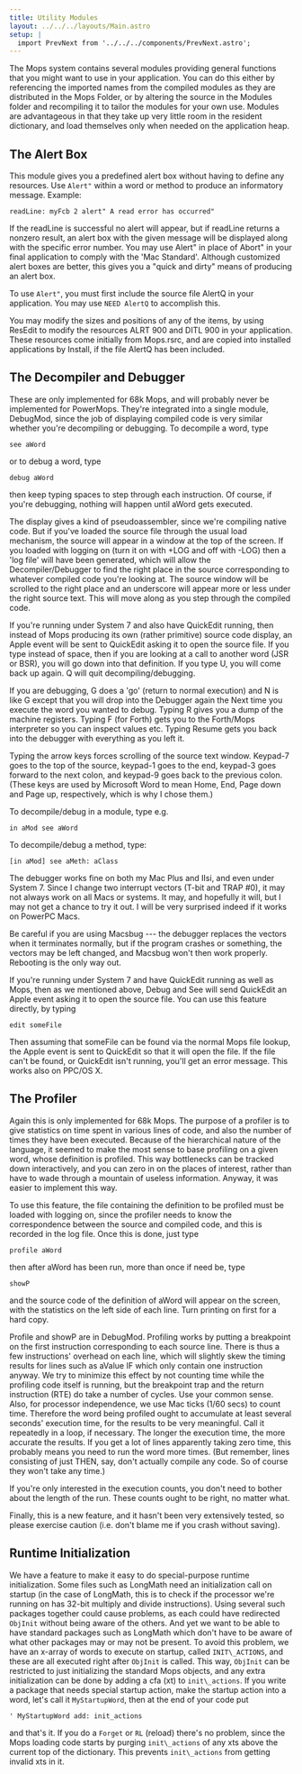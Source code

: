 ```yaml
---
title: Utility Modules
layout: ../../../layouts/Main.astro
setup: |
  import PrevNext from '../../../components/PrevNext.astro';
---
```


The Mops system contains several modules providing general functions
that you might want to use in your application. You can do this either
by referencing the imported names from the compiled modules as they are
distributed in the Mops Folder, or by altering the source in the Modules
folder and recompiling it to tailor the modules for your own use.
Modules are advantageous in that they take up very little room in the
resident dictionary, and load themselves only when needed on the
application heap.

The Alert Box
-------------

This module gives you a predefined alert box without having to define
any resources. Use `Alert"` within a word or method to
produce an informatory message. Example:

`readLine: myFcb 2 alert" A read error has occurred"`

If the readLine is successful no alert will appear, but if readLine
returns a nonzero result, an alert box with the given message will be
displayed along with the specific error number. You may use Alert" in
place of Abort" in your final application to comply with the 'Mac
Standard'. Although customized alert boxes are better, this gives
you a "quick and dirty" means of producing an alert box.

To use `Alert"`, you must first include the source file
AlertQ in your application. You may use `NEED AlertQ` to
accomplish this.

You may modify the sizes and positions of any of the items, by using
ResEdit to modify the resources ALRT 900 and DITL 900 in your
application. These resources come initially from Mops.rsrc, and are
copied into installed applications by Install, if the file AlertQ has
been included.

The Decompiler and Debugger
---------------------------

These are only implemented for 68k Mops, and will probably never be
implemented for PowerMops. They're integrated into a single module,
DebugMod, since the job of displaying compiled code is very similar
whether you're decompiling or debugging. To decompile a word, type

`see aWord`

or to debug a word, type

`debug aWord`

then keep typing spaces to step through each instruction. Of course, if
you're debugging, nothing will happen until aWord gets executed.

The display gives a kind of pseudoassembler, since we're compiling
native code. But if you've loaded the source file through the usual
load mechanism, the source will appear in a window at the top of the
screen. If you loaded with logging on (turn it on with +LOG and off with
-LOG) then a 'log file' will have been generated, which will
allow the Decompiler/Debugger to find the right place in the source
corresponding to whatever compiled code you're looking at. The source
window will be scrolled to the right place and an underscore will appear
more or less under the right source text. This will move along as you
step through the compiled code.

If you're running under System 7 and also have QuickEdit running, then
instead of Mops producing its own (rather primitive) source code
display, an Apple event will be sent to QuickEdit asking it to open the
source file. If you type <return> instead of space, then if you
are looking at a call to another word (JSR or BSR), you will go down
into that definition. If you type U, you will come back up again. Q will
quit decompiling/debugging.

If you are debugging, G does a 'go' (return to normal
execution) and N is like G except that you will drop into the Debugger
again the Next time you execute the word you wanted to debug. Typing R
gives you a dump of the machine registers. Typing F (for Forth) gets you
to the Forth/Mops interpreter so you can inspect values etc. Typing
Resume gets you back into the debugger with everything as you left it.

Typing the arrow keys forces scrolling of the source text window.
Keypad-7 goes to the top of the source, keypad-1 goes to the end,
keypad-3 goes forward to the next colon, and keypad-9 goes back to the
previous colon. (These keys are used by Microsoft Word to mean Home,
End, Page down and Page up, respectively, which is why I chose them.)

To decompile/debug in a module, type e.g.

`in aMod see aWord`

To decompile/debug a method, type:

`[in aMod] see aMeth: aClass`

The debugger works fine on both my Mac Plus and IIsi, and even under
System 7. Since I change two interrupt vectors (T-bit and TRAP \#0), it
may not always work on all Macs or systems. It may, and hopefully it
will, but I may not get a chance to try it out. I will be very surprised
indeed if it works on PowerPC Macs.

Be careful if you are using Macsbug --- the debugger replaces the
vectors when it terminates normally, but if the program crashes or
something, the vectors may be left changed, and Macsbug won't then work
properly. Rebooting is the only way out.

If you're running under System 7 and have QuickEdit running as well as
Mops, then as we mentioned above, Debug and See will send QuickEdit an
Apple event asking it to open the source file. You can use this feature
directly, by typing

`edit someFile`

Then assuming that someFile can be found via the normal Mops file
lookup, the Apple event is sent to QuickEdit so that it will open the
file. If the file can't be found, or QuickEdit isn't running, you'll
get an error message. This works also on PPC/OS X.

The Profiler
------------

Again this is only implemented for 68k Mops. The purpose of a profiler
is to give statistics on time spent in various lines of code, and also
the number of times they have been executed. Because of the hierarchical
nature of the language, it seemed to make the most sense to base
profiling on a given word, whose definition is profiled. This way
bottlenecks can be tracked down interactively, and you can zero in on
the places of interest, rather than have to wade through a mountain of
useless information. Anyway, it was easier to implement this way.

To use this feature, the file containing the definition to be profiled
must be loaded with logging on, since the profiler needs to know the
correspondence between the source and compiled code, and this is
recorded in the log file. Once this is done, just type

`profile aWord`

then after aWord has been run, more than once if need be, type

`showP`

and the source code of the definition of aWord will appear on the
screen, with the statistics on the left side of each line. Turn printing
on first for a hard copy.

Profile and showP are in DebugMod. Profiling works by putting a
breakpoint on the first instruction corresponding to each source line.
There is thus a few instructions' overhead on each line, which will
slightly skew the timing results for lines such as aValue IF which only
contain one instruction anyway. We try to minimize this effect by not
counting time while the profiling code itself is running, but the
breakpoint trap and the return instruction (RTE) do take a number of
cycles. Use your common sense. Also, for processor independence, we use
Mac ticks (1/60 secs) to count time. Therefore the word being profiled
ought to accumulate at least several seconds' execution time, for the
results to be very meaningful. Call it repeatedly in a loop, if
necessary. The longer the execution time, the more accurate the results.
If you get a lot of lines apparently taking zero time, this probably
means you need to run the word more times. (But remember, lines
consisting of just THEN, say, don't actually compile any code. So of
course they won't take any time.)

If you're only interested in the execution counts, you don't need to
bother about the length of the run. These counts ought to be right, no
matter what.

Finally, this is a new feature, and it hasn't been very extensively
tested, so please exercise caution (i.e. don't blame me if you crash
without saving).

Runtime Initialization
----------------------

We have a feature to make it easy to do special-purpose runtime
initialization. Some files such as LongMath need an initialization call
on startup (in the case of LongMath, this is to check if the processor
we're running on has 32-bit multiply and divide instructions). Using
several such packages together could cause problems, as each could have
redirected `ObjInit` without being aware of the others.
And yet we want to be able to have standard packages such as LongMath
which don't have to be aware of what other packages may or may not be
present. To avoid this problem, we have an x-array of words to execute
on startup, called `INIT\_ACTIONS`, and these are all
executed right after `ObjInit` is called. This way,
`ObjInit` can be restricted to just initializing the
standard Mops objects, and any extra initialization can be done by
adding a cfa (xt) to `init\_actions`. If you write a
package that needs special startup action, make the startup action into
a word, let's call it `MyStartupWord`, then at the end
of your code put

`' MyStartupWord add: init_actions`

and that's it. If you do a `Forget` or
`RL` (reload) there's no problem, since the Mops loading
code starts by purging `init\_actions` of any xts above
the current top of the dictionary. This prevents
`init\_actions` from getting invalid xts in it.

<PrevNext/>
